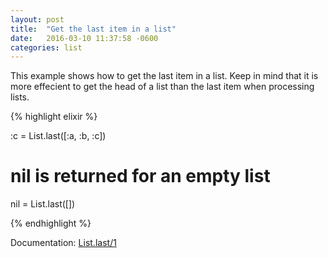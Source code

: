```yaml
---
layout: post
title:  "Get the last item in a list"
date:   2016-03-10 11:37:58 -0600
categories: list
---
```

This example shows how to get the last item in a list. Keep in mind that it is more effecient to get the head of a list than the last item when processing lists.

{% highlight elixir %}

:c = List.last([:a, :b, :c])

# nil is returned for an empty list
nil = List.last([])

{% endhighlight %}

Documentation: [List.last/1](http://elixir-lang.org/docs/stable/elixir/List.html#last/1)
